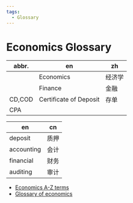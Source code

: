 ```yaml
---
tags:
  - Glossary
---
```


# Economics Glossary

| abbr.  | en                     | zh     |
| ------ | ---------------------- | ------ |
|        | Economics              | 经济学 |
|        | Finance                | 金融   |
| CD,COD | Certificate of Deposit | 存单   |
| CPA    |

| en         | cn   |
| ---------- | ---- |
| deposit    | 质押 |
| accounting | 会计 |
| financial  | 财务 |
| auditing   | 审计 |

- [Economics A-Z terms](https://www.economist.com/economics-a-to-z)
- [Glossary of economics](https://en.wikipedia.org/wiki/Glossary_of_economics)
